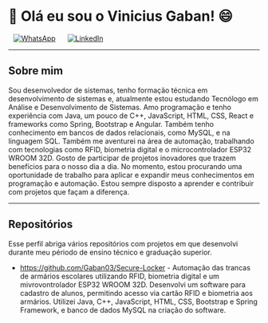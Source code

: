 # 👋 Olá eu sou o Vinicius Gaban! 😄

<p align="left">
  <a href="https://wa.me/5516991000062" target="_blank" style="margin: 0 10px; display: inline-block;">
    <img src="https://img.shields.io/badge/-WhatsApp-25D366?style=for-the-badge&logo=WhatsApp&logoColor=white" alt="WhatsApp" />
  </a>
  <a href="https://www.linkedin.com/in/vinicius-gaban/" target="_blank" style="margin: 0 10px; display: inline-block;">
    <img src="https://img.shields.io/badge/-LinkedIn-0077B5?style=for-the-badge&logo=LinkedIn&logoColor=white" alt="LinkedIn" />
  </a>
</p>

---

## Sobre mim

Sou desenvolvedor de sistemas, tenho formação técnica em desenvolvimento de sistemas e, atualmente estou estudando Tecnólogo em Análise e Desenvolvimento de Sistemas. Amo programação e tenho experiência com Java, um pouco de C++, JavaScript, HTML, CSS, React e frameworks como Spring, Bootstrap e Angular. Também tenho conhecimento em bancos de dados relacionais, como MySQL, e na linguagem SQL. Também me aventurei na área de automação, trabalhando com tecnologias como RFID, biometria digital e o microcontrolador ESP32 WROOM 32D. Gosto de participar de projetos inovadores que trazem benefícios para o nosso dia a dia. No momento, estou procurando uma oportunidade de trabalho para aplicar e expandir meus conhecimentos em programação e automação. Estou sempre disposto a aprender e contribuir com projetos que façam a diferença.

---

## Repositórios

Esse perfil abriga vários repositórios com projetos em que desenvolvi durante meu périodo de ensino técnico e graduação superior.

- https://github.com/Gaban03/Secure-Locker - Automação das trancas de armários escolares utilizando RFID, biometria digital e um mivrovontrolador ESP32 WROOM 32D. Desenvolvi um software para cadastro de alunos, permitindo acesso via cartão RFID e biometria aos armários. Utilizei Java, C++, JavaScript, HTML, CSS, Bootstrap e Spring Framework, e banco de dados MySQL na criação do software.

